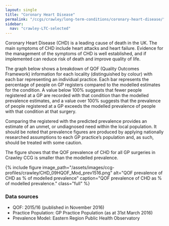 ```yaml
---
layout: single
title: "Coronary Heart Disease"
permalink: "/ccgs/crawley/long-term-conditions/coronary-heart-disease/"
sidebar:
  nav: "crawley-LTC-selected"
---
```


Coronary Heart Disease (CHD) is a leading cause of death in the UK. The main symptoms of CHD include heart attacks and heart failure. Evidence for the management of the symptoms of CHD is well established, and if implemented can reduce risk of death and improve quality of life.

The graph below shows a breakdown of QOF (Quality Outcomes Framework) information for each locality (distinguished by colour) with each bar representing an individual practice. Each bar represents the percentage of people on GP registers compared to the modelled estimates for the condition. A value below 100% suggests that fewer people registered at a GP are recorded with that condition than the modelled prevalence estimates, and a value over 100% suggests that the prevalence of people registered at a GP exceeds the modelled prevalence of people with that condition at that surgery.

Comparing the registered with the predicted prevalence provides an estimate of an unmet, or undiagnosed need within the local population. It should be noted that prevalence figures are produced by applying nationally researched assumptions to each GP practice’s population and, as such, should be treated with some caution.

The figure shows that the QOF prevalence of CHD for all GP surgeries in Crawley CCG is smaller than the modelled prevalence.

{% include figure image_path="/assets/images/ccg-profiles/crawley/CHD_09HQOF_Mod_prev1516.png" alt="QOF prevalence of CHD as % of modelled prevalence" caption="QOF prevalence of CHD as % of modelled prevalence." class="full" %}

### Data sources
- QOF: 2015/16 (published in November 2016)
- Practice Population: GP Practice Population (as at 31st March 2016)
- Prevalence Model: Eastern Region Public Health Observatory